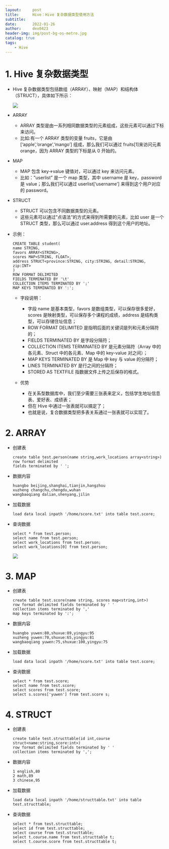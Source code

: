```yaml
---
layout:     post
title:      Hive：Hive 复杂数据类型使用方法
subtitle:   
date:       2022-01-26
author:     dex0423
header-img: img/post-bg-os-metro.jpg
catalog: true
tags:
    - Hive
---
```


# 1. Hive 复杂数据类型

- Hive 复杂数据类型包括数组（ARRAY）、映射（MAP）和结构体（STRUCT），具体如下所示：

    ![]({{site.baseurl}}/img-post/hql-1.png)

- ARRAY
    - ARRAY 类型是由一系列相同数据类型的元素组成，这些元素可以通过下标来访问。
    - 比如:有一个 ARRAY 类型的变量 fruits，它是由 [‘apple’,‘orange’,‘mango’] 组成，那么我们可以通过 fruits[1]来访问元素 orange，因为 ARRAY 类型的下标是从 0 开始的。

- MAP
    - MAP 包含 key->value 键值对，可以通过 key 来访问元素。
    - 比如：”userlist” 是一个 map 类型，其中 username 是 key，password 是 value；那么我们可以通过 userlist[‘username’] 来得到这个用户对应的 password。

- STRUCT
    - STRUCT 可以包含不同数据类型的元素。
    - 这些元素可以通过”点语法”的方式来得到所需要的元素，比如 user 是一个 STRUCT 类型，那么可以通过 user.address 得到这个用户的地址。

- 示例：
  
    ```
    CREATE TABLE student(
    name STRING,
    favors ARRAY<STRING>, 
    scores MAP<STRING, FLOAT>,
    address STRUCT<province:STRING, city:STRING, detail:STRING, zip:INT>
    )
    ROW FORMAT DELIMITED
    FIELDS TERMINATED BY '\t'
    COLLECTION ITEMS TERMINATED BY ';'
    MAP KEYS TERMINATED BY ':';
    ```

    - 字段说明：
        - 字段 name 是基本类型，favors 是数组类型，可以保存很多爱好，scores 是映射类型，可以保存多个课程的成绩，address 是结构类型，可以存储住址信息；
        - ROW FORMAT DELIMITED 是指明后面的关键词是列和元素分隔符的；
        - FIELDS TERMINATED BY 是字段分隔符；
        - COLLECTION ITEMS TERMINATED BY 是元素分隔符（Array 中的各元素、Struct 中的各元素、Map 中的 key-value 对之间）；
        - MAP KEYS TERMINATED BY 是 Map 中 key 与 value 的分隔符；
        - LINES TERMINATED BY 是行之间的分隔符；
        - STORED AS TEXTFILE 指数据文件上传之后保存的格式。

  - 优势
    - 在关系型数据库中，我们至少需要三张表来定义，包括学生地址信息表、爱好表、成绩表；
    - 但在 Hive 中通过一张表就可以搞定了；
    - 也就是说，复合数据类型把多表关系通过一张表就可以实现了。


# 2. ARRAY

- 创建表
    
    ```
    create table test.person(name string,work_locations array<string>)
    row format delimited
    fields terminated by ' ';
    ```

- 数据内容
    
    ```
    huangbo beijing,shanghai,tianjin,hangzhou
    xuzheng changchu,chengdu,wuhan
    wangbaoqiang dalian,shenyang,jilin
    ```

- 加载数据

    ```
    load data local inpath '/home/score.txt' into table test.score;
    ```

- 查询数据

    ```
    select * from test.person;
    select name from test.person;
    select work_locations from test.person;
    select work_locations[0] from test.person;
    ```

    ![]({{site.baseurl}}/img-post/hql-2.png)

# 3. MAP

- 创建表
    ```
    create table test.score(name string, scores map<string,int>)
    row format delimited fields terminated by ' '
    collection items terminated by ','
    map keys terminated by ':';
    ```
  
- 数据内容
    ```
    huangbo yuwen:80,shuxue:89,yingyu:95
    xuzheng yuwen:70,shuxue:65,yingyu:81
    wangbaoqiang yuwen:75,shuxue:100,yingyu:75
    ```
  
- 加载数据
    ```
    load data local inpath '/home/score.txt' into table test.score;
    ```
  
- 查询数据
    ```
    select * from test.score;
    select name from test.score;
    select scores from test.score;
    select s.scores['yuwen'] from test.score s;
    ```

# 4. STRUCT

- 创建表
    ```
    create table test.structtable(id int,course struct<name:string,score:int>)
    row format delimited fields terminated by ' '
    collection items terminated by ',';
    ```
    
- 数据内容
    ```
    1 english,80
    2 math,89
    3 chinese,95
    ```

- 加载数据
    ```
    load data local inpath '/home/structtable.txt' into table test.structtable;
    ```
  
- 查询数据
    ```
    select * from test.structtable;
    select id from test.structtable;
    select course from test.structtable;
    select t.course.name from test.structtable t;
    select t.course.score from test.structtable t;
    ```









  